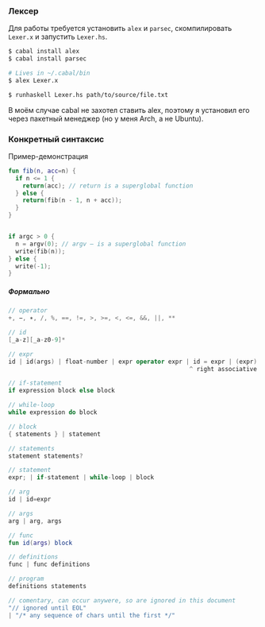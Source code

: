 ### Лексер

Для работы требуется установить `alex` и `parsec`, скомпилировать `Lexer.x` и запустить `Lexer.hs`.

```bash
$ cabal install alex
$ cabal install parsec

# Lives in ~/.cabal/bin
$ alex Lexer.x

$ runhaskell Lexer.hs path/to/source/file.txt
```


В моём случае cabal не захотел ставить alex, поэтому я установил его через пакетный менеджер (но у меня Arch, а не Ubuntu).


### Конкретный синтаксис

Пример-демонстрация

```kotlin
fun fib(n, acc=n) {
  if n <= 1 {
    return(acc); // return is a superglobal function
  } else {
    return(fib(n - 1, n + acc));
  }
}


if argc > 0 {
  n = argv(0); // argv — is a superglobal function
  write(fib(n));
} else {
  write(-1);
}
```

##### Формально

```kotlin
// operator
+, −, ∗, /, %, ==, !=, >, >=, <, <=, &&, ||, **
```

```kotlin
// id
[_a-z][_a-z0-9]*
```

```kotlin
// expr
id | id(args) | float-number | expr operator expr | id = expr | (expr)
                                                   ^ right associative
```

```kotlin
// if-statement
if expression block else block
```

```kotlin
// while-loop
while expression do block
```

```kotlin
// block
{ statements } | statement
```

```kotlin
// statements
statement statements?
```

```kotlin
// statement
expr; | if-statement | while-loop | block
```

```kotlin
// arg
id | id=expr
```

```kotlin
// args
arg | arg, args
```

```kotlin
// func
fun id(args) block
```

```kotlin
// definitions
func | func definitions
```

```kotlin
// program
definitions statements
```

```kotlin
// comentary, can occur anywere, so are ignored in this document
"// ignored until EOL"
| "/* any sequence of chars until the first */"
```
